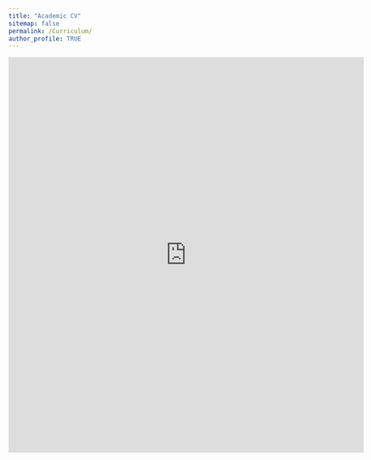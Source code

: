 ```yaml
---
title: "Academic CV"
sitemap: false
permalink: /Curriculum/
author_profile: TRUE
---
```

<embed src="https://samueladeyanju.com/images/SamuelAdeyanjuCV.pdf" 
       type="application/pdf"
       width="700"
      height="780"/>


